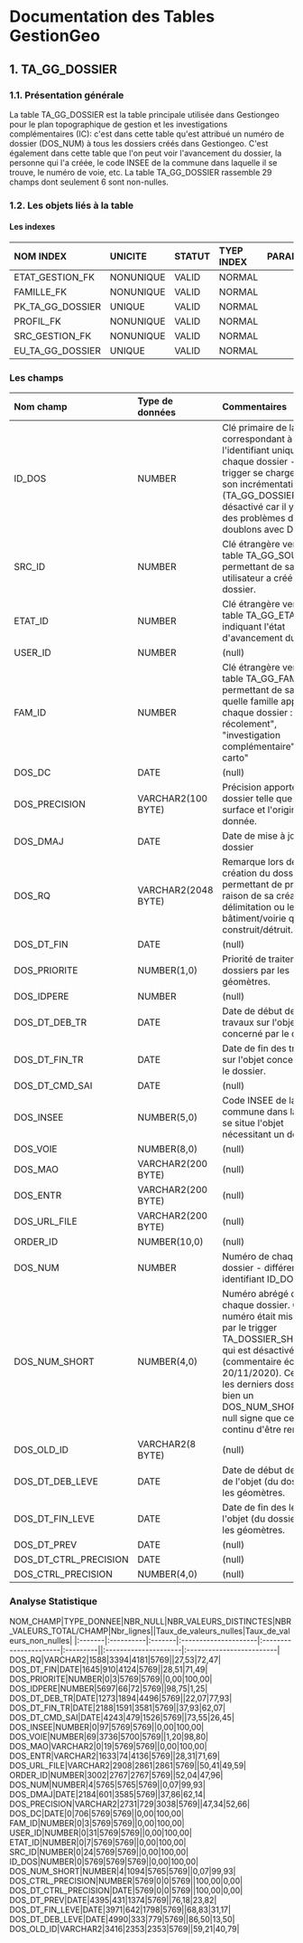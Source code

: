 # Documentation des Tables GestionGeo

## 1. TA_GG_DOSSIER

### 1.1. Présentation générale
La table TA_GG_DOSSIER est la table principale utilisée dans Gestiongeo pour le plan topographique de gestion et les investigations complémentaires (IC): c'est dans cette table qu'est attribué un numéro de dossier (DOS_NUM) à tous les dossiers créés dans Gestiongeo. C'est également dans cette table que l'on peut voir l'avancement du dossier, la personne qui l'a créée, le code INSEE de la commune dans laquelle il se trouve, le numéro de voie, etc.
La table TA_GG_DOSSIER rassemble 29 champs dont seulement 6 sont non-nulles.

### 1.2. Les objets liés à la table

#### Les indexes

|NOM INDEX|UNICITE|STATUT|TYEP INDEX|PARAMETRES|
|:--------|:------|:-----|:---------|:---------|
|ETAT_GESTION_FK|NONUNIQUE|VALID|NORMAL||
|FAMILLE_FK|NONUNIQUE|VALID|NORMAL||
|PK_TA_GG_DOSSIER|UNIQUE|VALID|NORMAL||
|PROFIL_FK|NONUNIQUE|VALID|NORMAL||
|SRC_GESTION_FK|NONUNIQUE|VALID|NORMAL||
|EU_TA_GG_DOSSIER|UNIQUE|VALID|NORMAL||



### Les champs

|Nom champ|Type de données|Commentaires|
|:--------|:--------------|:-----------|
|ID_DOS|NUMBER|Clé primaire de la table correspondant à l'identifiant unique de chaque dossier - le trigger se chargeant de son incrémentation (TA_GG_DOSSIER) a été désactivé car il y avait des problèmes de doublons avec DynMap.|
|SRC_ID|NUMBER|Clé étrangère vers la table TA_GG_SOURCE permettant de savoir quel utilisateur a créé quel dossier.|
|ETAT_ID|NUMBER|Clé étrangère vers la table TA_GG_ETAT indiquant l'état d'avancement du dossier.|
|USER_ID|NUMBER|(null)|
|FAM_ID|NUMBER|Clé étrangère vers la table TA_GG_FAMILLE permettant de savoir à quelle famille appartient chaque dossier : "plan de récolement", "investigation complémentaire", "maj carto"|
|DOS_DC|DATE|(null)|
|DOS_PRECISION|VARCHAR2(100 BYTE)|Précision apportée au dossier telle que sa surface et l'origine de la donnée.|
|DOS_DMAJ|DATE|Date de mise à jour du dossier|
|DOS_RQ|VARCHAR2(2048 BYTE)|Remarque lors de la création du dossier permettant de préciser la raison de sa création, sa délimitation ou le type de bâtiment/voirie qui a été construit/détruit.|
|DOS_DT_FIN|DATE|(null)|
|DOS_PRIORITE|NUMBER(1,0)|Priorité de traitement des dossiers par les géomètres.|
|DOS_IDPERE|NUMBER|(null)|
|DOS_DT_DEB_TR|DATE|Date de début des travaux sur l'objet concerné par le dossier.|
|DOS_DT_FIN_TR|DATE|Date de fin des travaux sur l'objet concerné par le dossier.|
|DOS_DT_CMD_SAI|DATE|(null)|
|DOS_INSEE|NUMBER(5,0)|Code INSEE de la commune dans laquelle se situe l'objet nécessitant un dossier.|
|DOS_VOIE|NUMBER(8,0)|(null)|
|DOS_MAO|VARCHAR2(200 BYTE)|(null)|
|DOS_ENTR|VARCHAR2(200 BYTE)|(null)|
|DOS_URL_FILE|VARCHAR2(200 BYTE)|(null)|
|ORDER_ID|NUMBER(10,0)|(null)|
|DOS_NUM|NUMBER|Numéro de chaque dossier - différent de son identifiant ID_DOS (PK).|
|DOS_NUM_SHORT|NUMBER(4,0)|Numéro abrégé de chaque dossier. Ce numéro était mis à jour par le trigger TA_DOSSIER_SHORTNUM qui est désactivé (commentaire écrit le 20/11/2020). Cependant les derniers dossiers ont bien un DOS_NUM_SHORT non null signe que ce champ continu d'être renseigné.|
|DOS_OLD_ID|VARCHAR2(8 BYTE)|(null)|
|DOS_DT_DEB_LEVE|DATE|Date de début des levés de l'objet (du dossier) par les géomètres.|
|DOS_DT_FIN_LEVE|DATE|Date de fin des levés de l'objet (du dossier) par les géomètres.|
|DOS_DT_PREV|DATE|(null)|
|DOS_DT_CTRL_PRECISION|DATE|(null)|
|DOS_CTRL_PRECISION|NUMBER(4,0)|(null)|

### Analyse Statistique


NOM_CHAMP|TYPE_DONNEE|NBR_NULL|NBR_VALEURS_DISTINCTES|NBR_VALEURS_TOTAL/CHAMP|Nbr_lignes||Taux_de_valeurs_nulles|Taux_de_valeurs_non_nulles|
|:-------|:----------|:-------|:---------------------|:----------------------|:---------||:---------------------|:-------------------------|
DOS_RQ|VARCHAR2|1588|3394|4181|5769||27,53|72,47|
DOS_DT_FIN|DATE|1645|910|4124|5769||28,51|71,49|
DOS_PRIORITE|NUMBER|0|3|5769|5769||0,00|100,00|
DOS_IDPERE|NUMBER|5697|66|72|5769||98,75|1,25|
DOS_DT_DEB_TR|DATE|1273|1894|4496|5769||22,07|77,93|
DOS_DT_FIN_TR|DATE|2188|1591|3581|5769||37,93|62,07|
DOS_DT_CMD_SAI|DATE|4243|479|1526|5769||73,55|26,45|
DOS_INSEE|NUMBER|0|97|5769|5769||0,00|100,00|
DOS_VOIE|NUMBER|69|3736|5700|5769||1,20|98,80|
DOS_MAO|VARCHAR2|0|19|5769|5769||0,00|100,00|
DOS_ENTR|VARCHAR2|1633|74|4136|5769||28,31|71,69|
DOS_URL_FILE|VARCHAR2|2908|2861|2861|5769||50,41|49,59|
ORDER_ID|NUMBER|3002|2767|2767|5769||52,04|47,96|
DOS_NUM|NUMBER|4|5765|5765|5769||0,07|99,93|
DOS_DMAJ|DATE|2184|601|3585|5769||37,86|62,14|
DOS_PRECISION|VARCHAR2|2731|729|3038|5769||47,34|52,66|
DOS_DC|DATE|0|706|5769|5769||0,00|100,00|
FAM_ID|NUMBER|0|3|5769|5769||0,00|100,00|
USER_ID|NUMBER|0|31|5769|5769||0,00|100,00|
ETAT_ID|NUMBER|0|7|5769|5769||0,00|100,00|
SRC_ID|NUMBER|0|24|5769|5769||0,00|100,00|
ID_DOS|NUMBER|0|5769|5769|5769||0,00|100,00|
DOS_NUM_SHORT|NUMBER|4|1094|5765|5769||0,07|99,93|
DOS_CTRL_PRECISION|NUMBER|5769|0|0|5769||100,00|0,00|
DOS_DT_CTRL_PRECISION|DATE|5769|0|0|5769||100,00|0,00|
DOS_DT_PREV|DATE|4395|431|1374|5769||76,18|23,82|
DOS_DT_FIN_LEVE|DATE|3971|642|1798|5769||68,83|31,17|
DOS_DT_DEB_LEVE|DATE|4990|333|779|5769||86,50|13,50|
DOS_OLD_ID|VARCHAR2|3416|2353|2353|5769||59,21|40,79|
